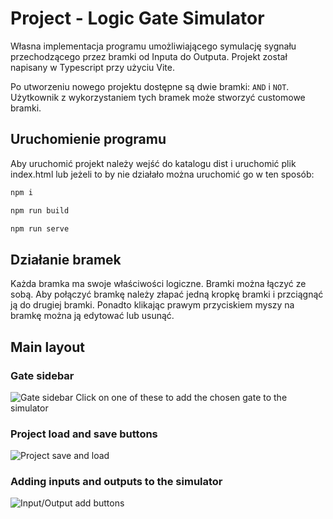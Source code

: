# Project - Logic Gate Simulator

Własna implementacja programu umożliwiającego symulację sygnału przechodzącego przez bramki od Inputa do Outputa. Projekt został napisany w Typescript przy użyciu Vite.

Po utworzeniu nowego projektu dostępne są dwie bramki: `AND` i `NOT`. Użytkownik z wykorzystaniem tych bramek może stworzyć customowe bramki.

## Uruchomienie programu
Aby uruchomić projekt należy wejść do katalogu dist i uruchomić plik index.html lub jeżeli to by nie działało można uruchomić go w ten sposób:

```js
npm i
```

```js
npm run build
```

```js
npm run serve
```

## Działanie bramek
Każda bramka ma swoje właściwości logiczne. Bramki można łączyć ze sobą. Aby połączyć bramkę należy złapać jedną kropkę bramki i przciągnąć ją do drugiej bramki. Ponadto klikając prawym przyciskiem myszy na bramkę można ją edytować lub usunąć.

## Main layout

### Gate sidebar
![
Gate sidebar<br>
Click on one of these to add the chosen gate to the simulator
](docs/img/gate-sidebar.png)

### Project load and save buttons
![
Project save and load
](docs/img/project-save-load.png)

### Adding inputs and outputs to the simulator
![
Input/Output add buttons
](docs/img/I-O-buttons.png)
